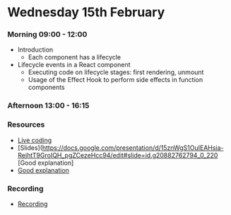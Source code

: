 # Wednesday 15th February

### Morning 09:00 - 12:00
  
  - Introduction
    - Each component has a lifecycle
- Lifecycle events in a React component 
   - Executing code on lifecycle stages: first rendering, unmount
   - Usage of the Effect Hook to perform side effects in function components

### Afternoon 13:00 - 16:15



### Resources
- [Live coding](https://github.com/FBWE22-E08/SPA-Lessons/tree/main/2%2015.02%20example-use-effect)
- [Slides](https://docs.google.com/presentation/d/15znWgS1OuIEAHsia-RejhtT9GroIQH_pgZCezeHcc94/edit#slide=id.g20882762794_0_220 [Good explanation]
- [Good explanation](https://dmitripavlutin.com/react-useeffect-explanation)



### Recording
- [Recording](https://us02web.zoom.us/rec/share/3pv9veYcSUylVhDmfPBa1GQNdtAibsYtidZ7vzekVOi5NXgM7mLXPgEbS0Ead2Lg.NtRWaCFJ8y80XNeh)
